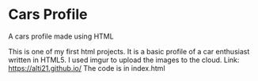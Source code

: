 # Cars Profile
A cars profile made using HTML

This is one of my first html projects. It is a basic profile of a car enthusiast written in HTML5.
I used imgur to upload the images to the cloud.
Link: https://alti21.github.io/
The code is in index.html
